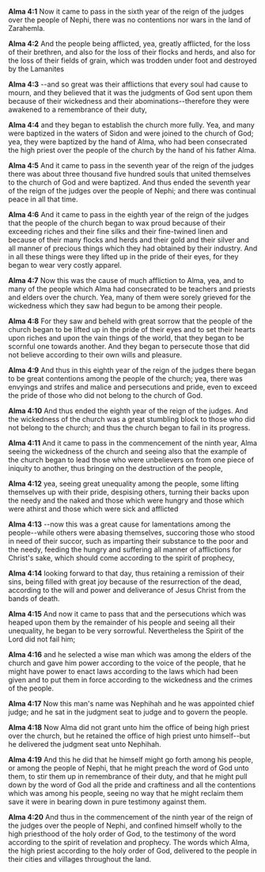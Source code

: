**Alma 4:1** Now it came to pass in the sixth year of the reign of the judges over the people of Nephi, there was no contentions nor wars in the land of Zarahemla.

**Alma 4:2** And the people being afflicted, yea, greatly afflicted, for the loss of their brethren, and also for the loss of their flocks and herds, and also for the loss of their fields of grain, which was trodden under foot and destroyed by the Lamanites

**Alma 4:3** --and so great was their afflictions that every soul had cause to mourn, and they believed that it was the judgments of God sent upon them because of their wickedness and their abominations--therefore they were awakened to a remembrance of their duty,

**Alma 4:4** and they began to establish the church more fully. Yea, and many were baptized in the waters of Sidon and were joined to the church of God; yea, they were baptized by the hand of Alma, who had been consecrated the high priest over the people of the church by the hand of his father Alma.

**Alma 4:5** And it came to pass in the seventh year of the reign of the judges there was about three thousand five hundred souls that united themselves to the church of God and were baptized. And thus ended the seventh year of the reign of the judges over the people of Nephi; and there was continual peace in all that time.

**Alma 4:6** And it came to pass in the eighth year of the reign of the judges that the people of the church began to wax proud because of their exceeding riches and their fine silks and their fine-twined linen and because of their many flocks and herds and their gold and their silver and all manner of precious things which they had obtained by their industry. And in all these things were they lifted up in the pride of their eyes, for they began to wear very costly apparel.

**Alma 4:7** Now this was the cause of much affliction to Alma, yea, and to many of the people which Alma had consecrated to be teachers and priests and elders over the church. Yea, many of them were sorely grieved for the wickedness which they saw had begun to be among their people.

**Alma 4:8** For they saw and beheld with great sorrow that the people of the church began to be lifted up in the pride of their eyes and to set their hearts upon riches and upon the vain things of the world, that they began to be scornful one towards another. And they began to persecute those that did not believe according to their own wills and pleasure.

**Alma 4:9** And thus in this eighth year of the reign of the judges there began to be great contentions among the people of the church; yea, there was envyings and strifes and malice and persecutions and pride, even to exceed the pride of those who did not belong to the church of God.

**Alma 4:10** And thus ended the eighth year of the reign of the judges. And the wickedness of the church was a great stumbling block to those who did not belong to the church; and thus the church began to fail in its progress.

**Alma 4:11** And it came to pass in the commencement of the ninth year, Alma seeing the wickedness of the church and seeing also that the example of the church began to lead those who were unbelievers on from one piece of iniquity to another, thus bringing on the destruction of the people,

**Alma 4:12** yea, seeing great unequality among the people, some lifting themselves up with their pride, despising others, turning their backs upon the needy and the naked and those which were hungry and those which were athirst and those which were sick and afflicted

**Alma 4:13** --now this was a great cause for lamentations among the people--while others were abasing themselves, succoring those who stood in need of their succor, such as imparting their substance to the poor and the needy, feeding the hungry and suffering all manner of afflictions for Christ's sake, which should come according to the spirit of prophecy,

**Alma 4:14** looking forward to that day, thus retaining a remission of their sins, being filled with great joy because of the resurrection of the dead, according to the will and power and deliverance of Jesus Christ from the bands of death.

**Alma 4:15** And now it came to pass that and the persecutions which was heaped upon them by the remainder of his people and seeing all their unequality, he began to be very sorrowful. Nevertheless the Spirit of the Lord did not fail him;

**Alma 4:16** and he selected a wise man which was among the elders of the church and gave him power according to the voice of the people, that he might have power to enact laws according to the laws which had been given and to put them in force according to the wickedness and the crimes of the people.

**Alma 4:17** Now this man's name was Nephihah and he was appointed chief judge; and he sat in the judgment seat to judge and to govern the people.

**Alma 4:18** Now Alma did not grant unto him the office of being high priest over the church, but he retained the office of high priest unto himself--but he delivered the judgment seat unto Nephihah.

**Alma 4:19** And this he did that he himself might go forth among his people, or among the people of Nephi, that he might preach the word of God unto them, to stir them up in remembrance of their duty, and that he might pull down by the word of God all the pride and craftiness and all the contentions which was among his people, seeing no way that he might reclaim them save it were in bearing down in pure testimony against them.

**Alma 4:20** And thus in the commencement of the ninth year of the reign of the judges over the people of Nephi, and confined himself wholly to the high priesthood of the holy order of God, to the testimony of the word according to the spirit of revelation and prophecy. The words which Alma, the high priest according to the holy order of God, delivered to the people in their cities and villages throughout the land.

